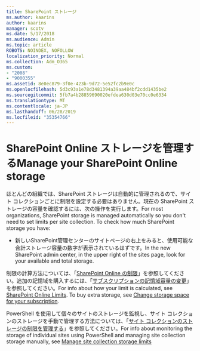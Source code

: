 ```yaml
---
title: SharePoint ストレージ
ms.author: kaarins
author: kaarins
manager: scotv
ms.date: 5/17/2018
ms.audience: Admin
ms.topic: article
ROBOTS: NOINDEX, NOFOLLOW
localization_priority: Normal
ms.collection: Adm_O365
ms.custom:
- "2008"
- "9000355"
ms.assetid: 8e0ec879-3f0e-423b-9d72-5e52fc2b9e0c
ms.openlocfilehash: 5d3c93a1e78d3481394a39aa484bf2cdd1435be2
ms.sourcegitcommit: 5fb7a4b28859690020efdea630d03e70cc0e6334
ms.translationtype: MT
ms.contentlocale: ja-JP
ms.lasthandoff: 06/28/2019
ms.locfileid: "35354766"
---
```

# <a name="manage-your-sharepoint-online-storage"></a><span data-ttu-id="81d58-102">SharePoint Online ストレージを管理する</span><span class="sxs-lookup"><span data-stu-id="81d58-102">Manage your SharePoint Online storage</span></span>

<span data-ttu-id="81d58-p101">ほとんどの組織では、SharePoint ストレージは自動的に管理されるので、サイト コレクションごとに制限を設定する必要はありません。現在の SharePoint ストレージの容量を確認するには、次の操作を実行します。</span><span class="sxs-lookup"><span data-stu-id="81d58-p101">For most organizations, SharePoint storage is managed automatically so you don't need to set limits per site collection. To check how much SharePoint storage you have:</span></span>
  
- <span data-ttu-id="81d58-105">新しいSharePoint管理センターのサイトページの右上をみると、使用可能な合計ストレージ容量の数字が表示されているはずです。</span><span class="sxs-lookup"><span data-stu-id="81d58-105">In the new SharePoint admin center, in the upper right of the sites page, look for your available and total storage.</span></span>

<span data-ttu-id="81d58-p102">制限の計算方法については、「[SharePoint Online の制限](https://go.microsoft.com/fwlink/p/?LinkID=856113)」を参照してください。追加の記憶域を購入するには、「[サブスクリプションの記憶域容量の変更](https://go.microsoft.com/fwlink/?linkid=866428)」を参照してください。</span><span class="sxs-lookup"><span data-stu-id="81d58-p102">For info about how your limit is calculated, see [SharePoint Online Limits](https://go.microsoft.com/fwlink/p/?LinkID=856113). To buy extra storage, see [Change storage space for your subscription](https://go.microsoft.com/fwlink/?linkid=866428).</span></span>
  
<span data-ttu-id="81d58-108">PowerShell を使用して個々のサイトのストレージを監視し、サイト コレクションのストレージを手動で管理する方法については、「[サイト コレクションのストレージの制限を管理する](https://go.microsoft.com/fwlink/?linkid=867833)」を参照してください。</span><span class="sxs-lookup"><span data-stu-id="81d58-108">For info about monitoring the storage of individual sites using PowerShell and managing site collection storage manually, see [Manage site collection storage limits](https://go.microsoft.com/fwlink/?linkid=867833)</span></span>
  